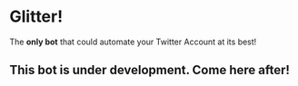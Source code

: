 # Glitter!
The **only bot** that could automate your Twitter Account at its best!

## This bot is under development. Come here after!
